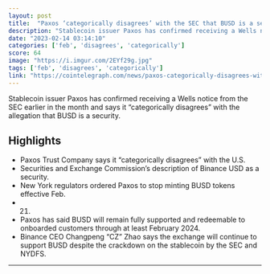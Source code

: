```yaml
---
layout: post
title:  "Paxos ‘categorically disagrees’ with the SEC that BUSD is a security and said they will 'vigorously litigate if necessary'."
description: "Stablecoin issuer Paxos has confirmed receiving a Wells notice from the SEC earlier in the month and says it “categorically disagrees” with the allegation that BUSD is a security."
date: "2023-02-14 03:14:10"
categories: ['feb', 'disagrees', 'categorically']
score: 64
image: "https://i.imgur.com/2EYf29g.jpg"
tags: ['feb', 'disagrees', 'categorically']
link: "https://cointelegraph.com/news/paxos-categorically-disagrees-with-the-sec-that-busd-is-a-security"
---
```


Stablecoin issuer Paxos has confirmed receiving a Wells notice from the SEC earlier in the month and says it “categorically disagrees” with the allegation that BUSD is a security.

## Highlights

- Paxos Trust Company says it “categorically disagrees” with the U.S.
- Securities and Exchange Commission’s description of Binance USD as a security.
- New York regulators ordered Paxos to stop minting BUSD tokens effective Feb.
- 21.
- Paxos has said BUSD will remain fully supported and redeemable to onboarded customers through at least February 2024.
- Binance CEO Changpeng “CZ” Zhao says the exchange will continue to support BUSD despite the crackdown on the stablecoin by the SEC and NYDFS.

---
